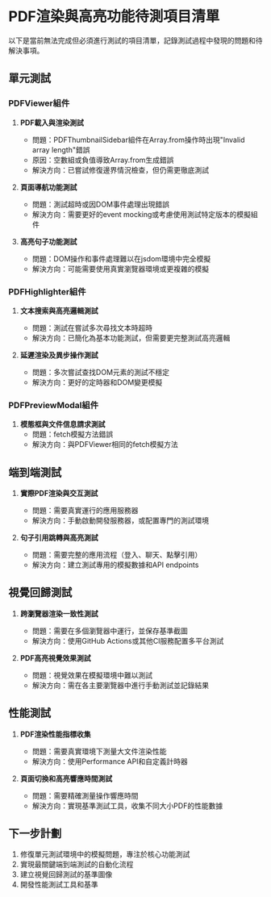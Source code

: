 # PDF渲染與高亮功能待測項目清單

以下是當前無法完成但必須進行測試的項目清單，記錄測試過程中發現的問題和待解決事項。

## 單元測試

### PDFViewer組件

1. **PDF載入與渲染測試**
   - 問題：PDFThumbnailSidebar組件在Array.from操作時出現"Invalid array length"錯誤
   - 原因：空數組或負值導致Array.from生成錯誤
   - 解決方向：已嘗試修復邊界情況檢查，但仍需更徹底測試

2. **頁面導航功能測試**
   - 問題：測試超時或因DOM事件處理出現錯誤
   - 解決方向：需要更好的event mocking或考慮使用測試特定版本的模擬組件

3. **高亮句子功能測試** 
   - 問題：DOM操作和事件處理難以在jsdom環境中完全模擬
   - 解決方向：可能需要使用真實瀏覽器環境或更複雜的模擬

### PDFHighlighter組件

1. **文本搜索與高亮邏輯測試**
   - 問題：測試在嘗試多次尋找文本時超時
   - 解決方向：已簡化為基本功能測試，但需要更完整測試高亮邏輯

2. **延遲渲染及異步操作測試**
   - 問題：多次嘗試查找DOM元素的測試不穩定
   - 解決方向：更好的定時器和DOM變更模擬

### PDFPreviewModal組件

1. **模態框與文件信息請求測試**
   - 問題：fetch模擬方法錯誤
   - 解決方向：與PDFViewer相同的fetch模擬方法

## 端到端測試

1. **實際PDF渲染與交互測試**
   - 問題：需要真實運行的應用服務器
   - 解決方向：手動啟動開發服務器，或配置專門的測試環境

2. **句子引用跳轉與高亮測試**
   - 問題：需要完整的應用流程（登入、聊天、點擊引用）
   - 解決方向：建立測試專用的模擬數據和API endpoints

## 視覺回歸測試

1. **跨瀏覽器渲染一致性測試**
   - 問題：需要在多個瀏覽器中運行，並保存基準截圖
   - 解決方向：使用GitHub Actions或其他CI服務配置多平台測試

2. **PDF高亮視覺效果測試**
   - 問題：視覺效果在模擬環境中難以測試
   - 解決方向：需在各主要瀏覽器中進行手動測試並記錄結果

## 性能測試

1. **PDF渲染性能指標收集**
   - 問題：需要真實環境下測量大文件渲染性能
   - 解決方向：使用Performance API和自定義計時器

2. **頁面切換和高亮響應時間測試**
   - 問題：需要精確測量操作響應時間
   - 解決方向：實現基準測試工具，收集不同大小PDF的性能數據

## 下一步計劃

1. 修復單元測試環境中的模擬問題，專注於核心功能測試
2. 實現最關鍵端到端測試的自動化流程
3. 建立視覺回歸測試的基準圖像
4. 開發性能測試工具和基準 